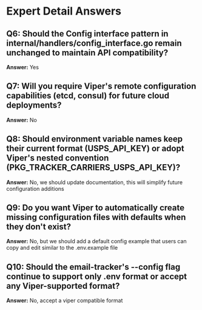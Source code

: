 # Expert Detail Answers

## Q6: Should the Config interface pattern in internal/handlers/config_interface.go remain unchanged to maintain API compatibility?
**Answer:** Yes

## Q7: Will you require Viper's remote configuration capabilities (etcd, consul) for future cloud deployments?
**Answer:** No

## Q8: Should environment variable names keep their current format (USPS_API_KEY) or adopt Viper's nested convention (PKG_TRACKER_CARRIERS_USPS_API_KEY)?
**Answer:** No, we should update documentation, this will simplify future configuration additions

## Q9: Do you want Viper to automatically create missing configuration files with defaults when they don't exist?
**Answer:** No, but we should add a default config example that users can copy and edit similar to the .env.example file

## Q10: Should the email-tracker's --config flag continue to support only .env format or accept any Viper-supported format?
**Answer:** No, accept a viper compatible format